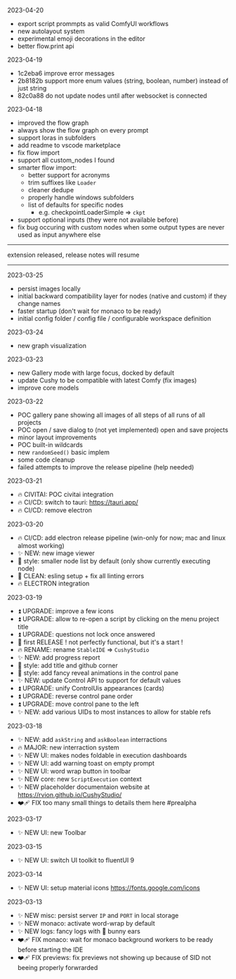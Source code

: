 2023-04-20

-   export script prommpts as valid ComfyUI workflows
-   new autolayout system
-   experimental emoji decorations in the editor
-   better flow.print api

2023-04-19

-   1c2eba6 improve error messages
-   2b8182b support more enum values (string, boolean, number) instead of just string
-   82c0a88 do not update nodes until after websocket is connected

2023-04-18

-   improved the flow graph
-   always show the flow graph on every prompt
-   support loras in subfolders
-   add readme to vscode marketplace
-   fix flow import
-   support all custom_nodes I found
-   smarter flow import:
    -   better support for acronyms
    -   trim suffixes like `Loader`
    -   cleaner dedupe
    -   properly handle windows subfolders
    -   list of defaults for specific nodes
        -   e.g. checkpointLoaderSimple => `ckpt`
-   support optional inputs (they were not available before)
-   fix bug occuring with custom nodes when some output types are never used as input anywhere else

---

extension released, release notes will resume

---

2023-03-25

-   persist images locally
-   initial backward compatibility layer for nodes (native and custom) if they change names
-   faster startup (don't wait for monaco to be ready)
-   initial config folder / config file / configurable workspace definition

2023-03-24

-   new graph visualization

2023-03-23

-   new Gallery mode with large focus, docked by default
-   update Cushy to be compatible with latest Comfy (fix images)
-   improve core models

2023-03-22

-   POC gallery pane showing all images of all steps of all runs of all projects
-   POC open / save dialog to (not yet implemented) open and save projects
-   minor layout improvements
-   POC built-in wildcards
-   new `randomSeed()` basic implem
-   some code cleanup
-   failed attempts to improve the release pipeline (help needed)

2023-03-21

-   🔥 CIVITAI: POC civitai integration
-   🔥 CI/CD: switch to tauri: https://tauri.app/
-   🔥 CI/CD: remove electron

2023-03-20

-   🔥 CI/CD: add electron release pipeline (win-only for now; mac and linux almost working)
-   ✨ NEW: new image viewer
-   💄 style: smaller node list by default (only show currently executing node)
-   🧹 CLEAN: esling setup + fix all linting errors
-   🔥 ELECTRON integration

2023-03-19

-   ⏫ UPGRADE: improve a few icons
-   ⏫ UPGRADE: allow to re-open a script by clicking on the menu project title
-   ⏫ UPGRADE: questions not lock once answered
-   🎉 first RELEASE ! not perfectly functional, but it's a start !
-   🔥 RENAME: rename `StableIDE` => `CushyStudio`
-   ✨ NEW: add progress report
-   💄 style: add title and github corner
-   💄 style: add fancy reveal animations in the control pane
-   ✨ NEW: update Control API to support for default values
-   ⏫ UPGRADE: unify ControlUis appearances (cards)
-   ⏫ UPGRADE: reverse control pane order
-   ⏫ UPGRADE: move control pane to the left
-   ✨ NEW: add various UIDs to most instances to allow for stable refs

2023-03-18

-   ✨ NEW: add `askString` and `askBoolean` interractions
-   🔥 MAJOR: new interraction system
-   ✨ NEW UI: makes nodes foldable in execution dashboards
-   ✨ NEW UI: add warning toast on empty prompt
-   ✨ NEW UI: word wrap button in toolbar
-   ✨ NEW core: new `ScriptExecution` context
-   ✨ NEW placeholder documentaion website at https://rvion.github.io/CushyStudio/
-   ❤️‍🩹 FIX too many small things to details them here #prealpha

2023-03-17

-   ✨ NEW UI: new Toolbar

2023-03-15

-   ✨ NEW UI: switch UI toolkit to fluentUI 9

2023-03-14

-   ✨ NEW UI: setup material icons https://fonts.google.com/icons

2023-03-13

-   ✨ NEW misc: persist server `IP` and `PORT` in local storage
-   ✨ NEW monaco: activate word-wrap by default
-   ✨ NEW logs: fancy logs with 🐰 bunny ears
-   ❤️‍🩹 FIX monaco: wait for monaco background workers to be ready before starting the IDE
-   ❤️‍🩹 FIX previews: fix previews not showing up because of SID not beeing properly forwrarded
